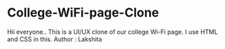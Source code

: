 # College-WiFi-page-Clone
Hii everyone..
This is a UI/UX clone of our college Wi-Fi page. I use HTML and CSS in this.
Author : Lakshita
